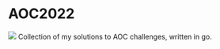 # AOC2022
![](https://img.shields.io/badge/autism-included-brightgreen)
Collection of my solutions to AOC challenges, written in go.
